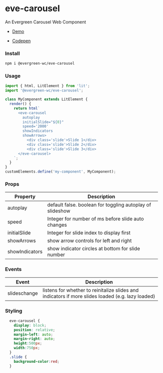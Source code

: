 # eve-carousel

An Evergreen Carousel Web Component

* [Demo](https://hutchgrant.github.io/evergreen-web-components/docs/carousel)

* [Codepen](https://codepen.io/hutchgrant/pen/gOPGaMR)

### Install

```bash
npm i @evergreen-wc/eve-carousel
```

### Usage

```js
import { html, LitElement } from 'lit';
import '@evergreen-wc/eve-carousel';

class MyComponent extends LitElement {
  render() {
    return html`
      <eve-carousel
        autoplay
        initialSlide="${0}"
        speed='2000'
        showIndicators
        showArrows>
          <div class='slide'>Slide 1</div>
          <div class='slide'>Slide 2</div>
          <div class='slide'>Slide 3</div>
      </eve-carousel>
    `;
  }
}
customElements.define('my-component', MyComponent);
```

### Props

| Property | Description |
| -------- | ----------- |
| autoplay  | default false. boolean for toggling autoplay of slideshow |
| speed    | Integer for number of ms before slide auto changes |
| initialSlide  | Integer for slide index to display first  |
| showArrows  | show arrow controls for left and right |
| showIndicators   | show indicator circles at bottom for slide number |

### Events

| Event | Description |
| -------- | ----------- |
| slideschange  | listens for whether to reinitalize slides and indicators if more slides loaded (e.g. lazy loaded) |


### Styling

```css
  eve-carousel {
    display: block;
    position: relative;
    margin-left: auto;
    margin-right: auto;
    height:500px;
    width:750px;
  }
  .slide {
    background-color:red;
  }
```

